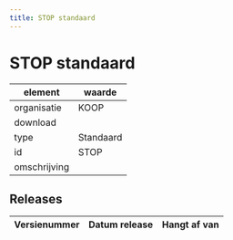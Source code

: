 ```yaml
---
title: STOP standaard
---
```


# STOP standaard

|element|waarde|
|-----|------|
| organisatie  |KOOP|
| download  | [](<>)|
| type  |Standaard|
| id  |STOP|
| omschrijving  ||

## Releases

|Versienummer|Datum release|Hangt af van
|-------|-------|-----|

